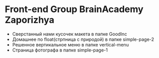 # Front-end Group BrainAcademy Zaporizhya

* Сверстанный нами кусочек макета в папке GoodInc
* Домашнее по float(стрпница с природой) в папке simple-page-2
* Решенное вертикальное меню в папке vertical-menu
* Страница фотографа в папке simple-page-1